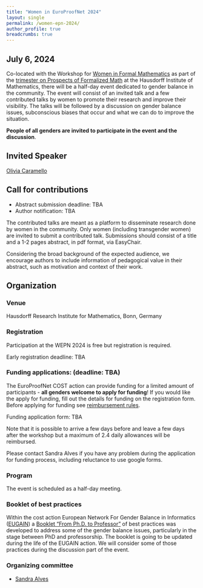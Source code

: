 ```yaml
---
title: "Women in EuroProofNet 2024"
layout: single
permalink: /women-epn-2024/
author_profile: true
breadcrumbs: true
---
```



## July 6, 2024

Co-located with the Workshop for [Women in Formal Mathematics](https://www.mathematics.uni-bonn.de/him/programs/special-events/women-in-formal-math) as part of the [trimester on Prospects of Formalized Math](https://www.him.uni-bonn.de/programs/future-programs/future-trimester-programs/prospects-of-formal-mathematics/description/) at the Hausdorff Institute of Mathematics, there will be a half-day event dedicated to gender balance in the community.
The event will consist of an invited talk and a few contributed talks by women to promote their research and improve their visibility. 
The talks will be followed by a discussion on gender balance issues, subconscious biases that occur and what we can do to improve the situation.

**People of all genders are invited to participate in the event and the discussion**.

## Invited Speaker

[Olivia Caramello](https://www.oliviacaramello.com)

## Call for contributions

* Abstract submission deadline: TBA
* Author notification: TBA

The contributed talks are meant as a platform to disseminate research done by women in the community. Only women (including transgender women) are invited to submit a contributed talk.
Submissions should consist of a title and a 1-2 pages abstract, in pdf format, via EasyChair.

Considering the broad background of the expected audience, we encourage authors to include information of pedagogical value in their abstract, such as motivation and context of their work.

## Organization

### Venue

Hausdorff Research Institute for Mathematics, Bonn, Germany

### Registration

Participation at the WEPN 2024 is free but registration is required.

Early registration deadline: TBA


### Funding applications: (deadline: TBA)

The EuroProofNet COST action can provide funding for a limited amount of participants - **all genders welcome to apply for funding**! If you would like the apply for funding, fill out the details for funding on the registration form. Before applying for funding see [reimbursement rules](../reimbursement-rules).

Funding application form: TBA

Note that it is possible to arrive a few days before and leave a few days after the workshop but a maximum of 2.4 daily allowances will be reimbursed.

Please contact Sandra Alves if you have any problem during the application for funding process, including reluctance to use google forms.

### Program

The event is scheduled as a half-day meeting.

### Booklet of best practices

Within the cost action European Network For Gender Balance in Informatics ([EUGAIN](https://eugain.eu/)) a [Booklet “From Ph.D. to Professor”](https://eugain.eu/results/deliverables/) of best practices was developed to address some of the gender balance issues, particularly in the stage between PhD and professorship. The booklet is going to be updated during the life of the EUGAIN action.
We will consider some of those practices during the discussion part of the event.

### Organizing committee

* [Sandra Alves](https://www.dcc.fc.up.pt/~sandra/Home/Home.html)
